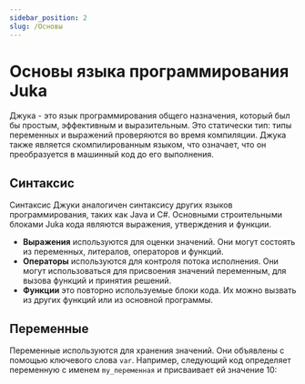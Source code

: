 ```yaml
---
sidebar_position: 2
slug: /Основы
---
```


# Основы языка программирования Juka

Джука - это язык программирования общего назначения, который был бы простым, эффективным и выразительным. Это статически тип: типы переменных и выражений проверяются во время компиляции. Джука также является скомпилированным языком, что означает, что он преобразуется в машинный код до его выполнения.

## Синтаксис

Синтаксис Джуки аналогичен синтаксису других языков программирования, таких как Java и C#. Основными строительными блоками Juka кода являются выражения, утверждения и функции.

* **Выражения** используются для оценки значений. Они могут состоять из переменных, литералов, операторов и функций.
* **Операторы** используются для контроля потока исполнения. Они могут использоваться для присвоения значений переменным, для вызова функций и принятия решений.
* **Функции** это повторно используемые блоки кода. Их можно вызвать из других функций или из основной программы.

## Переменные

Переменные используются для хранения значений. Они объявлены с помощью ключевого слова `var`. Например, следующий код определяет переменную с именем `my_переменная` и присваивает ей значение 10:
